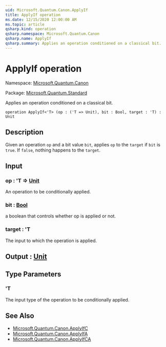 ```yaml
---
uid: Microsoft.Quantum.Canon.ApplyIf
title: ApplyIf operation
ms.date: 12/15/2020 12:00:00 AM
ms.topic: article
qsharp.kind: operation
qsharp.namespace: Microsoft.Quantum.Canon
qsharp.name: ApplyIf
qsharp.summary: Applies an operation conditioned on a classical bit.
---
```


# ApplyIf operation

Namespace: [Microsoft.Quantum.Canon](xref:Microsoft.Quantum.Canon)

Package: [Microsoft.Quantum.Standard](https://nuget.org/packages/Microsoft.Quantum.Standard)


Applies an operation conditioned on a classical bit.

```qsharp
operation ApplyIf<'T> (op : ('T => Unit), bit : Bool, target : 'T) : Unit
```


## Description

Given an operation `op` and a bit value `bit`, applies `op` to the `target`if `bit` is `true`. If `false`, nothing happens to the `target`.

## Input

### op : 'T => [Unit](xref:microsoft.quantum.lang-ref.unit) 

An operation to be conditionally applied.


### bit : [Bool](xref:microsoft.quantum.lang-ref.bool)

a boolean that controls whether op is applied or not.


### target : 'T

The input to which the operation is applied.



## Output : [Unit](xref:microsoft.quantum.lang-ref.unit)



## Type Parameters

### 'T

The input type of the operation to be conditionally applied.

## See Also

- [Microsoft.Quantum.Canon.ApplyIfC](xref:Microsoft.Quantum.Canon.ApplyIfC)
- [Microsoft.Quantum.Canon.ApplyIfA](xref:Microsoft.Quantum.Canon.ApplyIfA)
- [Microsoft.Quantum.Canon.ApplyIfCA](xref:Microsoft.Quantum.Canon.ApplyIfCA)